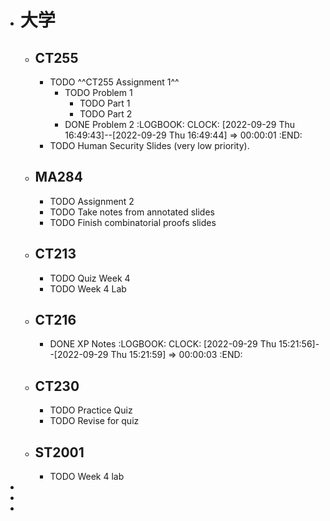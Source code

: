 - # 大学
	- ## CT255
		- TODO ^^CT255 Assignment 1^^
			- TODO Problem 1
				- TODO Part 1
				- TODO Part 2
			- DONE Problem 2
			  :LOGBOOK:
			  CLOCK: [2022-09-29 Thu 16:49:43]--[2022-09-29 Thu 16:49:44] =>  00:00:01
			  :END:
		- TODO Human Security Slides (very low priority).
	- ## MA284
		- TODO Assignment 2
		- TODO Take notes from annotated slides
		- TODO Finish combinatorial proofs slides
	- ## CT213
		- TODO Quiz Week 4
		- TODO Week 4 Lab
	- ## CT216
		- DONE XP Notes
		  :LOGBOOK:
		  CLOCK: [2022-09-29 Thu 15:21:56]--[2022-09-29 Thu 15:21:59] =>  00:00:03
		  :END:
	- ## CT230
		- TODO Practice Quiz
		- TODO Revise for quiz
	- ## ST2001
		- TODO Week 4 lab
-
-
-